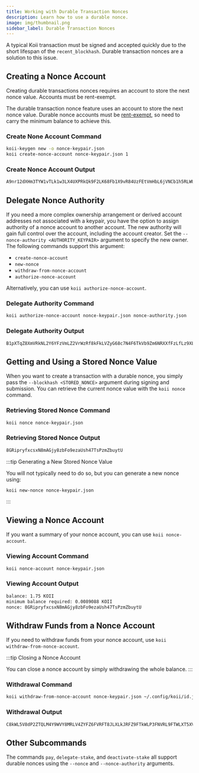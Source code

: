 ```yaml
---
title: Working with Durable Transaction Nonces
description: Learn how to use a durable nonce.
image: img/thumbnail.png
sidebar_label: Durable Transaction Nonces
---
```


A typical Koii transaction must be signed and accepted quickly due to the short lifespan of the `recent_blockhash`. Durable transaction nonces are a solution to this issue.

## Creating a Nonce Account

Creating durable transactions nonces requires an account to store the next nonce value. Accounts must be rent-exempt.

The durable transaction nonce feature uses an account to store the next nonce value. Durable nonce accounts must be [rent-exempt](/implemented-proposals/rent#two-tiered-rent-regime), so need to carry the minimum balance to achieve this.

### Create None Account Command

```sh
koii-keygen new -o nonce-keypair.json
koii create-nonce-account nonce-keypair.json 1
```

### Create Nonce Account Output

```sh
A9nr12dXHm3TYW1vTLk1w3LX4UXPRkQk9F2LK68Fb1X9vR84UzFEtVmHbL6jVNCb1h5RLWUVhW8XzFzkCvXZCZZYkpXH
```

<!-- > To keep the keypair entirely offline, use the [Paper Wallet](/cli/wallets/paper) keypair generation [instructions](/cli/wallets/paper#seed-phrase-generation) instead

> [Full usage documentation](/cli/usage#solana-create-nonce-account) -->

## Delegate Nonce Authority

If you need a more complex ownership arrangement or derived account addresses not associated with a keypair, you have the option to assign authority of a nonce account to another account. The new authority will gain full control over the account, including the account creator. Set the `--nonce-authority <AUTHORITY_KEYPAIR>` argument to specify the new owner. The following commands support this argument:

- `create-nonce-account`
- `new-nonce`
- `withdraw-from-nonce-account`
- `authorize-nonce-account`

Alternatively, you can use `koii authorize-nonce-account`.

### Delegate Authority Command

```sh
koii authorize-nonce-account nonce-keypair.json nonce-authority.json
```

### Delegate Authority Output

```sh
B1pXTqZ8XmVRkNL2Y6YFzVmLZ2VrWzRf8kFkLVZyG68c7N4F6TkVb9Zm6NRXXfFzLfLz9XLTNvMFPz8TkJLWP8LFRkx
```

## Getting and Using a Stored Nonce Value

When you want to create a transaction with a durable nonce, you simply pass the `--blockhash <STORED_NONCE>` argument during signing and submission. You can retrieve the current nonce value with the `koii nonce` command.

### Retrieving Stored Nonce Command

```sh
koii nonce nonce-keypair.json
```

### Retrieving Stored Nonce Output

```sh
8GRipryfxcsxN8mAGjy8zbFo9ezaUsh47TsPzmZbuytU
```

:::tip Generating a New Stored Nonce Value

You will not typically need to do so, but you can generate a new nonce using:

```sh
koii new-nonce nonce-keypair.json
```

:::

## Viewing a Nonce Account

If you want a summary of your nonce account, you can use `koii nonce-account`.

### Viewing Account Command

```sh
koii nonce-account nonce-keypair.json
```

### Viewing Account Output

```sh
balance: 1.75 KOII
minimum balance required: 0.0089088 KOII
nonce: 8GRipryfxcsxN8mAGjy8zbFo9ezaUsh47TsPzmZbuytU
```

## Withdraw Funds from a Nonce Account

If you need to withdraw funds from your nonce account, use `koii withdraw-from-nonce-account`.

:::tip Closing a Nonce Account

You can close a nonce account by simply withdrawing the whole balance.
:::

### Withdrawal Command

```sh
koii withdraw-from-nonce-account nonce-keypair.json ~/.config/koii/id.json 1
```

### Withdrawal Output

```sh
C8kWL5V8dP2ZTQLM4Y9WVY8MRLV4ZYFZ6FVRFT8JLXLkJRFZ9FTkWLP3FNVRL9FTWLXT5XVzTLZWLkR8kLMVR8kZF8XM
```

## Other Subcommands

The commands `pay`, `delegate-stake`, and `deactivate-stake` all support durable nonces using the `--nonce` and `--nonce-authority` arguments.
